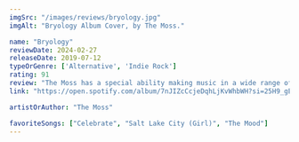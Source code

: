 ```yaml
---
imgSrc: "/images/reviews/bryology.jpg"
imgAlt: "Bryology Album Cover, by The Moss."

name: "Bryology"
reviewDate: 2024-02-27
releaseDate: 2019-07-12
typeOrGenre: ['Alternative', 'Indie Rock']
rating: 91
review: "The Moss has a special ability making music in a wide range of styles. My other favorite from them is the single 'Willie's Song', which is considered reggae. This album, on the other hand, is an alt rock/indie rock inspired album that I highly recommend you give a listen. Not only do they sound great and masterful craft an amazing ambience with the music, they also did an amazing job in lyricism, like on Celebrate, for example. Highly recommend, great vibe."
link: "https://open.spotify.com/album/7nJIZcCcjeDqhLjKvWhbWH?si=25H9_gESQRaggfwpE_ipZw"

artistOrAuthor: "The Moss"

favoriteSongs: ["Celebrate", "Salt Lake City (Girl)", "The Mood"]
---
```

